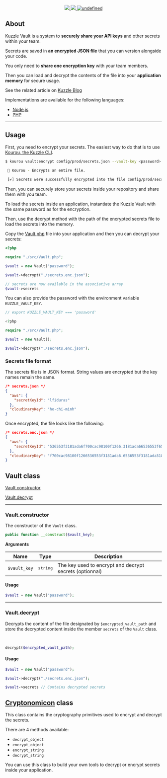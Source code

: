 <p align="center">
  <a href="https://travis-ci.org/kuzzleio/kuzzle-vault">
    <img src="https://travis-ci.org/kuzzleio/kuzzle-vault.svg?branch=master"/>
  </a>
  <a href="https://codecov.io/gh/kuzzleio/kuzzle-vault">
    <img src="https://codecov.io/gh/kuzzleio/kuzzle-vault/branch/master/graph/badge.svg" />
  </a>
  <a href="https://github.com/kuzzleio/kuzzle-vault/blob/master/LICENSE">
    <img alt="undefined" src="https://img.shields.io/github/license/kuzzleio/kuzzle-vault.svg?style=flat">
  </a>
</p>

## About

Kuzzle Vault is a system to **securely share your API keys** and other secrets within your team.

Secrets are saved in **an encrypted JSON file** that you can version alongside your code.

You only need to **share one encryption key** with your team members.

Then you can load and decrypt the contents of the file into your **application memory** for secure usage.

See the related article on [Kuzzle Blog](https://blog.kuzzle.io/share-sensitive-data-with-git-and-cryptography)

Implementations are available for the following languages:
 - [Node.js](https://github.com/kuzzleio/kuzzle-vault/blob/master/README.md)
 - [PHP](https://github.com/kuzzleio/kuzzle-vault/blob/php/README.md)

___

## Usage

First, you need to encrypt your secrets. The easiest way to do that is to use [Kourou, the Kuzzle CLI](https://github.com/kuzzleio/kourou/#kourou-vaultadd-secrets-file-key-value).

```bash
$ kourou vault:encrypt config/prod/secrets.json --vault-key <password>

 🚀 Kourou - Encrypts an entire file.
 
 [✔] Secrets were successfully encrypted into the file config/prod/secrets.enc.json
```

Then, you can securely store your secrets inside your repository and share them with you team. 


To load the secrets inside an application, instantiate the Kuzzle Vault with the same password as for the encryption.

Then, use the decrypt method with the path of the encrypted secrets file to load the secrets into the memory.  

Copy the [Vault.php](src/Vault.php) file into your application and then you can decrypt your secrets:
```php
<?php

require "./src/Vault.php";

$vault = new Vault("password");

$vault->decrypt("./secrets.enc.json");

// secrets are now available in the associative array
$vault->secrets
```

You can also provide the password with the environment variable `KUZZLE_VAULT_KEY`.  

```php
// export KUZZLE_VAULT_KEY === 'password'

<?php

require "./src/Vault.php";

$vault = new Vault();

$vault->decrypt("./secrets.enc.json");
```

### Secrets file format

The secrets file is in JSON format. String values are encrypted but the key names remain the same.

```json
/* secrets.json */
{
  "aws": {
    "secretKeyId": "lfiduras"
  },
  "cloudinaryKey": "ho-chi-minh"
}
```

Once encrypted, the file looks like the following:

```json
/* secrets.enc.json */
{
  "aws": {
    "secretKeyId": "536553f3181ada6f700cac98100f1266.3181ada66536553f6536553f3181ada"
  },
  "cloudinaryKey": "f700cac98100f1266536553f3181ada6.6536553f3181ada3181ada66536553f"
}
```

## Vault class

[Vault.constructor](#vault-constructor)  

[Vault.decrypt](#vault-decrypt)

___

### Vault.constructor

The constructor of the `Vault` class.

```php
public function __construct($vault_key);
```

**Arguments**

| Name | Type              | Description |
| -------- | ----------------- | ----------- |
| `$vault_key`  | <pre>string</pre> | The key used to encrypt and decrypt secrets (optionnal)  |

#### Usage

```php
$vault = new Vault("password");
```

___

### Vault.decrypt

Decrypts the content of the file designated by `$encrypted_vault_path` and store the decrypted content inside the member `secrets` of the `Vault` class.

<br/>

```php
decrypt($encrypted_vault_path);
```


#### Usage

```php
$vault = new Vault("password");

$vault->decrypt("./secrets.enc.json");

$vault->secrets // Contains decrypted secrets
```

## [Cryptonomicon](./src/Vault.php) class

This class contains the cryptography primitives used to encrypt and decrypt the secrets.  

There are 4 methods available:
 - `decrypt_object`
 - `encrypt_object`
 - `encrypt_string`
 - `decrypt_string`

You can use this class to build your own tools to decrypt or encrypt secrets inside your application.
